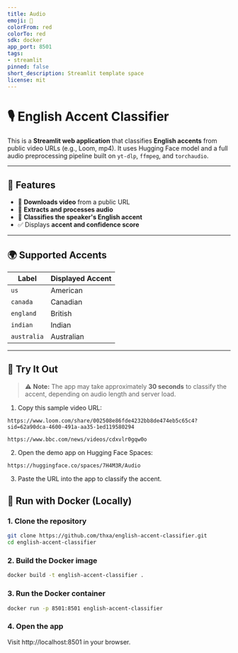 ```yaml
---
title: Audio
emoji: 🚀
colorFrom: red
colorTo: red
sdk: docker
app_port: 8501
tags:
- streamlit
pinned: false
short_description: Streamlit template space
license: mit
---
```


# 🎙️ English Accent Classifier

This is a **Streamlit web application** that classifies **English accents** from public video URLs (e.g., Loom, mp4). It uses Hugging Face model and a full audio preprocessing pipeline built on `yt-dlp`, `ffmpeg`, and `torchaudio`.

---

## 🧠 Features

- 🧩 **Downloads video** from a public URL
- 🎵 **Extracts and processes audio**
- 🧠 **Classifies the speaker's English accent**
- ✅ Displays **accent and confidence score**
<!-- - (Optional) Transcribes speech using OpenAI Whisper -->

---

## 🌍 Supported Accents

| Label     | Displayed Accent |
|-----------|------------------|
| `us`      | American         |
| `canada`  | Canadian         |
| `england` | British          |
| `indian`  | Indian           |
| `australia` | Australian     |

---

## 🚀 Try It Out
> ⚠️ **Note:** The app may take approximately **30 seconds** to classify the accent, depending on audio length and server load.
1. Copy this sample video URL:
```plaintext
https://www.loom.com/share/002508e86fde4232bb8de474eb5c65c4?sid=62a90dca-4600-491a-aa35-1ed119580294
```
```plaintext
https://www.bbc.com/news/videos/cdxvlr0gqw0o
```

2. Open the demo app on Hugging Face Spaces:
```plaintext
https://huggingface.co/spaces/7H4M3R/Audio
```
3. Paste the URL into the app to classify the accent.


## 🐳 Run with Docker (Locally)

### 1. Clone the repository

```bash
git clone https://github.com/thxa/english-accent-classifier.git
cd english-accent-classifier
```

### 2. Build the Docker image
```bash
docker build -t english-accent-classifier .
```

### 3. Run the Docker container
```bash
docker run -p 8501:8501 english-accent-classifier 
```


### 4. Open the app
Visit http://localhost:8501 in your browser.




